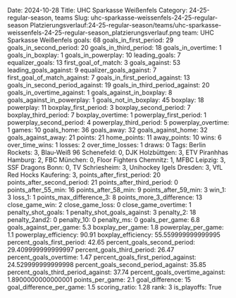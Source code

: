 Date: 2024-10-28
Title: UHC Sparkasse Weißenfels
Category: 24-25-regular-season, teams
Slug: uhc-sparkasse-weissenfels-24-25-regular-season
Platzierungsverlauf:24-25-regular-season/teams/uhc-sparkasse-weissenfels-24-25-regular-season_platzierungsverlauf.png
team: UHC Sparkasse Weißenfels
goals: 68
goals_in_first_period: 29
goals_in_second_period: 20
goals_in_third_period: 18
goals_in_overtime: 1
goals_in_boxplay: 1
goals_in_powerplay: 10
leading_goals: 7
equalizer_goals: 13
first_goal_of_match: 3
goals_against: 53
leading_goals_against: 9
equalizer_goals_against: 7
first_goal_of_match_against: 7
goals_in_first_period_against: 13
goals_in_second_period_against: 19
goals_in_third_period_against: 20
goals_in_overtime_against: 1
goals_against_in_boxplay: 8
goals_against_in_powerplay: 1
goals_not_in_boxplay: 45
boxplay: 18
powerplay: 11
boxplay_first_period: 3
boxplay_second_period: 7
boxplay_third_period: 7
boxplay_overtime: 1
powerplay_first_period: 1
powerplay_second_period: 4
powerplay_third_period: 5
powerplay_overtime: 1
games: 10
goals_home: 36
goals_away: 32
goals_against_home: 32
goals_against_away: 21
points: 21
home_points: 11
away_points: 10
wins: 6
over_time_wins: 1
losses: 2
over_time_losses: 1
draws: 0
Tags:  Berlin Rockets: 3,  Blau-Weiß 96 Schenefeld: 0,  DJK Holzbüttgen: 3,  ETV Piranhhas Hamburg: 2,  FBC München: 0,  Floor Fighters Chemnitz: 1,  MFBC Leipzig: 3,  SSF Dragons Bonn: 0,  TV Schriesheim: 3,  Unihockey Igels Dresden: 3,  VfL Red Hocks Kaufering: 3,
points_after_first_period: 20
points_after_second_period: 21
points_after_third_period: 0
points_after_55_min: 16
points_after_58_min: 9
points_after_59_min: 3
win_1: 3
loss_1: 1
points_max_difference_3: 8
points_more_3_difference: 13
close_game_win: 2
close_game_loss: 0
close_game_overtime: 1
penalty_shot_goals: 1
penalty_shot_goals_against: 3
penalty_2: 18
penalty_2and2: 0
penalty_10: 0
penalty_ms: 0
goals_per_game: 6.8
goals_against_per_game: 5.3
boxplay_per_game: 1.8
powerplay_per_game: 1.1
powerplay_efficiency: 90.91
boxplay_efficiency: 55.559999999999995
percent_goals_first_period: 42.65
percent_goals_second_period: 29.409999999999997
percent_goals_third_period: 26.47
percent_goals_overtime: 1.47
percent_goals_first_period_against: 24.529999999999998
percent_goals_second_period_against: 35.85
percent_goals_third_period_against: 37.74
percent_goals_overtime_against: 1.8900000000000001
points_per_game: 2.1
goal_difference: 15
goal_difference_per_game: 1.5
scoring_ratio: 1.28
rank: 3
is_playoffs: True

